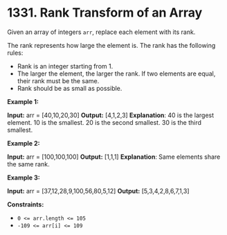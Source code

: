 # 1331. Rank Transform of an Array 

Given an array of integers `arr`, replace each element with its rank.

The rank represents how large the element is. The rank has the following rules:

- Rank is an integer starting from 1.
- The larger the element, the larger the rank. If two elements are equal, their rank must be the same.
- Rank should be as small as possible.

**Example 1:**

**Input:** arr = [40,10,20,30]
**Output:** [4,1,2,3]
**Explanation**: 40 is the largest element. 10 is the smallest. 20 is the second smallest. 30 is the third smallest.

**Example 2:**

**Input:** arr = [100,100,100]
**Output:** [1,1,1]
**Explanation**: Same elements share the same rank.

**Example 3:**

**Input:** arr = [37,12,28,9,100,56,80,5,12]
**Output:** [5,3,4,2,8,6,7,1,3]

**Constraints:**

- `0 <= arr.length <= 105`
- `-109 <= arr[i] <= 109`